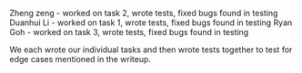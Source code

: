 Zheng zeng - worked on task 2, wrote tests, fixed bugs found in testing
Duanhui Li - worked on task 1, wrote tests, fixed bugs found in testing
Ryan Goh - worked on task 3, wrote tests, fixed bugs found in testing

We each wrote our individual tasks and then wrote tests together to test for edge cases mentioned in the writeup.